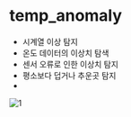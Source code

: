 
# temp_anomaly
- 시계열 이상 탐지
- 온도 데이터의 이상치 탐색
- 센서 오류로 인한 이상치 탐지
- 평소보다 덥거나 추운곳 탐지
- 
![1](https://user-images.githubusercontent.com/88355776/127962626-465589d8-648c-4d61-ab40-6566ffc063f1.PNG)
